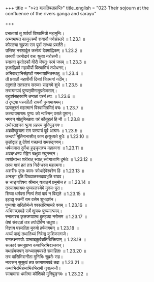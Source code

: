 +++
title = "०२३ बलातिबलप्राप्तिः"
title_english = "023 Their sojourn at the confluence of the rivers ganga and sarayu"

+++

प्रभातायां तु शर्वर्यां विश्वामित्रो महामुनिः।  
अभ्यभाषत काकुत्स्थौ शयानौ पर्णसंस्तरे ॥ 1.23.1 ॥   
कौसल्या सुप्रजा राम पूर्वा सन्ध्या प्रवर्तते।  
उत्तिष्ठ नरशार्दूल कर्त्तव्यं दैवमाह्निकम् ॥ 1.23.2 ॥   
तस्यर्षेः परमोदारं वचः श्रुत्वा नरोत्तमौ।  
स्नात्वा कृतोदकौ वीरौ जेपतुः परमं जपम् ॥ 1.23.3 ॥   
कृताह्निकौ महावीर्यौ विश्वामित्रं तपोधनम्।  
अभिवाद्याभिसंहृष्टौ गमनायाभितस्थतुः ॥ 1.23.4 ॥   
तौ प्रयातौ महावीर्यौ दिव्यां त्रिपथगां नदीम्।  
ददृशाते ततस्तत्र सरय्वाः सङ्गमे शुभे ॥ 1.23.5 ॥   
तत्राश्रमपदं पुण्यमृषीणामुग्रतेजसाम्।  
बहुवर्षसहस्राणि तप्यतां परमं तपः ॥ 1.23.6 ॥   
तं दृष्ट्वा परमप्रीतौ राघवौ पुण्यमाश्रमम्।  
ऊचतुस्तं महात्मानं विश्वामित्रमिदं वचः ॥ 1.23.7 ॥   
कस्यायमाश्रमः पुण्यः को न्वस्मिन् वसते पुमान्।  
भगवन् श्रोतुमिच्छावः परं कौतूहलं हि नौ ॥ 1.23.8 ॥   
तयोस्तद्वचनं श्रुत्वा प्रहस्य मुनिपुङ्गवः।  
अब्रवीच्छ्रूयतां राम यस्यायं पूर्व आश्रमः ॥ 1.23.9 ॥   
कन्दर्पो मूर्तिमानासीत् काम इत्युच्यते बुधैः ॥ 1.23.10 ॥   
कृतोद्वाहं तु देवेशं गच्छन्तं समरुद्गणम्।  
धर्षयामास दुर्मेधा हुङ्कृतश्च महात्मना ॥ 1.23.11 ॥   
अवदग्धस्य रौद्रेण चक्षुषा रघुनन्दन।  
व्यशीर्य्यन्त शरीरात् स्वात् सर्वगात्राणि दुर्मतेः ॥ 1.23.12 ॥   
तस्य गात्रं हतं तत्र निर्दग्धस्य महात्मना।  
अशरीरः कृतः कामः क्रोधाद्देवेश्वरेण हि ॥ 1.23.13 ॥   
अनङ्ग इति विख्यातस्तदाप्रभृति राघव।  
स चाङ्गविषयः श्रीमान् यत्राङ्गं प्रमुमोच ह ॥ 1.23.14 ॥   
तस्यायमाश्रमः पुण्यस्तस्येमे मुनयः पुरा।  
शिष्या धर्मपरा नित्यं तेषां पापं न विद्यते ॥ 1.23.15 ॥   
इहाद्य रजनीं राम वसेम शुभदर्शन।  
पुण्ययोः सरितोर्मध्ये श्वस्तरिष्यामहे वयम् ॥ 1.23.16 ॥   
अभिगच्छामहे सर्वे शुचयः पुण्यमाश्रमम्।  
स्नाताश्च कृतजप्याश्च हुतहव्या नरोत्तम ॥ 1.23.17 ॥   
तेषां संवदतां तत्र तपोदीर्घेण चक्षुषा।  
विज्ञाय परमप्रीता मुनयो हर्षमागमन् ॥ 1.23.18 ॥   
अर्घ्यं पाद्यं तथातिथ्यं निवेद्य कुशिकात्मजे।  
रामलक्ष्मणयोः पश्चादकुर्वन्नतिथिक्रियाम् ॥ 1.23.19 ॥   
सत्कारं समनुप्राप्य कथाभिरभिरञ्जयन्।  
यथार्हमजपन् सन्ध्यामृषयस्ते समाहिताः ॥ 1.23.20 ॥   
तत्र वासिभिरानीता मुनिभिः सुव्रतैः सह।  
न्यवसन् सुसुखं तत्र कामाश्रमपदे तदा ॥ 1.23.21 ॥   
कथाभिरभिरामाभिरभिरामौ नृपात्मजौ।  
रमयामास धर्मात्मा कौशिको मुनिपुङ्गवः ॥ 1.23.22 ॥   
